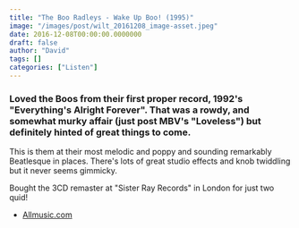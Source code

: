 ```yaml
---
title: "The Boo Radleys - Wake Up Boo! (1995)"
image: "/images/post/wilt_20161208_image-asset.jpeg"
date: 2016-12-08T00:00:00.0000000
draft: false
author: "David"
tags: []
categories: ["Listen"]
---
```

### Loved the Boos from their first proper record, 1992's "Everything's Alright Forever". That was a rowdy, and somewhat murky affair (just post MBV's "Loveless") but definitely hinted of great things to come.

 This is them at their most melodic and poppy and sounding remarkably Beatlesque in places. There's lots of great studio effects and knob twiddling but it never seems gimmicky.

 Bought the 3CD remaster at "Sister Ray Records" in London for just two quid!

-  [Allmusic.com](http://www.allmusic.com/album/wake-up%21-mw0000171959)